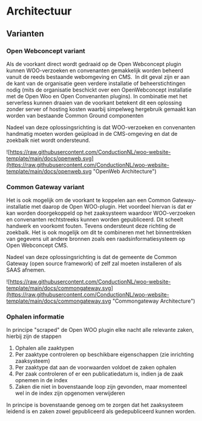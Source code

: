 # Architectuur

## Varianten

### Open Webconcept variant

Als de voorkant direct wordt gedraaid op de Open Webconcept plugin kunnen WOO-verzoeken en convenanten gemakkelijk worden beheerd vanuit de reeds bestaande webomgeving en CMS.  In dit geval zijn er aan de kant van de organisatie geen verdere installatie of beheerstichtingen nodig (mits de organisatie beschickt over een OpenWebconcept installatie met de Open Woo en Open Convenanten plugins). In combinatie met het serverless kunnen draaien van de voorkant betekent dit een oplossing zonder server of hosting kosten waarbij simpelweg hergebruik gemaakt kan worden van bestaande Common Ground componenten

Nadeel van deze oplossingsrichting is dat WOO-verzoeken en convenanten handmatig moeten worden geüpload in de CMS-omgeving en dat de zoekbalk niet wordt ondersteund.

![https://raw.githubusercontent.com/ConductionNL/woo-website-template/main/docs/openweb.svg](https://raw.githubusercontent.com/ConductionNL/woo-website-template/main/docs/openweb.svg "OpenWeb Architecture")

### Common Gateway variant

Het is ook mogelijk om de voorkant te koppelen aan een Common Gateway-installatie met daarop de Open WOO-plugin. Het voordeel hiervan is dat er kan worden doorgekoppeld op het zaaksysteem waardoor WOO-verzoeken en convenanten rechtstreeks kunnen worden gepubliceerd. Dit scheelt handwerk en voorkomt fouten. Tevens ondersteunt deze richting de zoekbalk. Het is ook mogelijk om dit te combineren met het binnentrekken van gegevens uit andere bronnen zoals een raadsinformatiesysteem op Open Webconcept CMS.

Nadeel van deze oplossingsrichting is dat de gemeente de Common Gateway (open source framework) of zelf zal moeten installeren of als SAAS afnemen.

![https://raw.githubusercontent.com/ConductionNL/woo-website-template/main/docs/commongateway.svg](https://raw.githubusercontent.com/ConductionNL/woo-website-template/main/docs/commongateway.svg "Commongateway Architecture")

### Ophalen informatie

In principe "scraped" de Open WOO plugin elke nacht alle relevante zaken, hierbij zijn de stappen

1. Ophalen alle zaaktypen
2. Per zaaktype controleren op beschikbare eigenschappen (zie inrichting zaaksysteem)
3. Per zaaktype dat aan de voorwaarden voldoet de zaken ophalen
4. Per zaak controleren of er een publicatiedatum is, indien ja de zaak opnemen in de index
5. Zaken die niet in bovenstaande loop zijn gevonden, maar momenteel wel in de index zijn opgenomen verwijderen

In principe is bovenstaande genoeg om te zorgen dat het zaaksysteem leidend is en zaken zowel gepubliceerd als gedepubliceerd kunnen worden.
